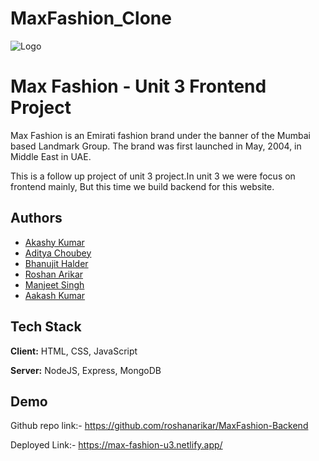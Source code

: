 # MaxFashion_Clone


![Logo](https://static.businessworld.in/article/article_large_image/1526969514_aabfKn_max.png)


# Max Fashion - Unit 3 Frontend Project

Max Fashion is an Emirati fashion brand under the banner of the Mumbai based Landmark Group. The brand was first launched in May, 2004, in Middle East in UAE.

This is a follow up project of unit 3 project.In unit 3 we were focus on frontend mainly, But this time we build backend for this website.




## Authors

- [Akashy Kumar](https://github.com/Akshay-Singh-Rajput)
- [Aditya Choubey](https://github.com/Aadi0706)
- [Bhanujit Halder](https://github.com/Bhanujit)
- [Roshan Arikar ](https://github.com/roshanarikar)
- [Manjeet Singh](https://github.com/manjeetsingh100001)
- [Aakash Kumar](https://github.com/Aakashvani)



## Tech Stack

**Client:** HTML, CSS, JavaScript

**Server:** NodeJS, Express, MongoDB


## Demo

Github repo link:-  https://github.com/roshanarikar/MaxFashion-Backend

Deployed Link:-  https://max-fashion-u3.netlify.app/

